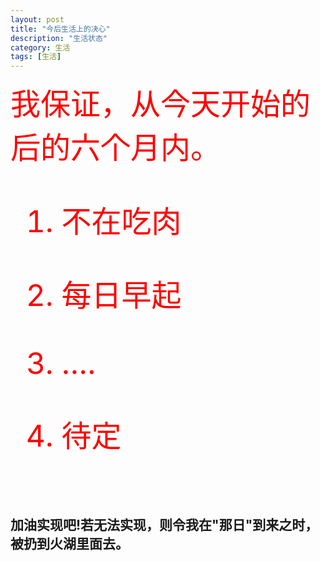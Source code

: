 ```yaml
---
layout: post
title: "今后生活上的决心"
description: "生活状态"
category: 生活
tags: [生活]
---
```


<font size=12 color=red>我保证，从今天开始的后的六个月内。<br/>
1. 不在吃肉

2. 每日早起

3. ....

4. 待定
</font>
<br/>


加油实现吧!若无法实现，则令我在"那日"到来之时，被扔到火湖里面去。
-----
